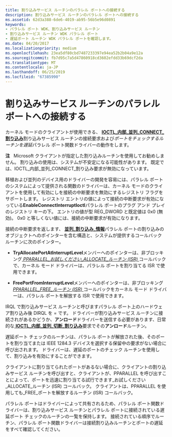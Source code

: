 ```yaml
---
title: 割り込みサービス ルーチンのパラレル ポートへの接続する
description: 割り込みサービス ルーチンのパラレル ポートへの接続する
ms.assetid: 62d3a388-6de6-4019-ab95-56b5e96d0891
keywords:
- パラレル ポート WDK、割り込みサービス ルーチン
- 割り込みサービス ルーチン WDK パラレル ポート
- 遅延ポート ルーチン WDK パラレル ポートを確認します。
ms.date: 04/20/2017
ms.localizationpriority: medium
ms.openlocfilehash: 23ea5df80cbd7487233397e94ea52b2b04a9e12a
ms.sourcegitcommit: fb7d95c7a5d47860918cd3602efdd33b69dcf2da
ms.translationtype: MT
ms.contentlocale: ja-JP
ms.lasthandoff: 06/25/2019
ms.locfileid: "67385990"
---
```

# <a name="connecting-an-interrupt-service-routine-to-a-parallel-port"></a>割り込みサービス ルーチンのパラレル ポートへの接続する





カーネル モードのクライアントが使用できる、 [ **IOCTL\_内部\_並列\_CONNECT\_割り込み**](https://docs.microsoft.com/windows-hardware/drivers/ddi/content/parallel/ni-parallel-ioctl_internal_parallel_connect_interrupt)割り込みサービス ルーチンの接続要求および*ポートをチェックするルーチンを遅延*パラレル ポート関数ドライバーの動作をします。

**注**   Microsoft クライアントが指定した割り込みルーチンを使用してお勧めしません。 割り込みの使用は、システムが不安定になる可能性があります。 既定では、IOCTL\_内部\_並列\_CONNECT\_割り込み要求が無効になっています。

 

移植および並列のデバイス用のドライバーの開発を容易には、パラレル ポートのシステムによって提供される関数のドライバーは、カーネル モードのクライアントを使用して有効にしを接続の中断要求を無効にするレジストリ フラグをサポートします。 レジストリ エントリの値によって接続の中断要求が有効になっている**EnableConnectInterruptIoctl**パラレル ポートのプラグ アンド プレイのレジストリ キーの下。 エントリの値が型 REG\_DWORD と既定値は 0x0 (無効)。 0x0 と等しくない値には、接続の中断要求が有効になります。

接続の中断要求を返します、 [**並列\_割り込み\_情報**](https://docs.microsoft.com/windows-hardware/drivers/ddi/content/parallel/ns-parallel-_parallel_interrupt_information)パラレル ポートの割り込みのオブジェクトへのポインターを含む構造と、システムが提供するコールバック ルーチンに次のポインター。

-   **TryAllocatePortAtInterruptLevel**メンバーへのポインターは、非ブロッキング[ *PPARALLEL\_お試しください\_ALLOCATE\_ルーチン (ISR)* ](https://docs.microsoft.com/windows-hardware/drivers/ddi/content/parallel/nc-parallel-pparallel_try_allocate_routine)コールバックで、カーネル モード ドライバーは、パラレル ポートを割り当てる ISR で使用できます。

-   **FreePortFromInterruptLevel**メンバーへのポインターは、非ブロッキング[ *PPARALLEL\_FREE\_ルーチン (ISR)* ](https://docs.microsoft.com/windows-hardware/drivers/ddi/content/parallel/nc-parallel-pparallel_free_routine)コールバックをカーネル モード ドライバーは、パラレル ポートを解放する ISR で使用できます。

IRQL で割り込みサービス ルーチンと呼びますパラレル ポート上のハードウェア割り込み後 DIRQL を = です。 ドライバーが割り込みサービス ルーチンに接続されがあるかどうか、**アンロード**ドライバーを送信する必要があります、日常的な[ **IOCTL\_内部\_並列\_切断\_割り込み**](https://docs.microsoft.com/windows-hardware/drivers/ddi/content/parallel/ni-parallel-ioctl_internal_parallel_disconnect_interrupt)要求でその**アンロード**ルーチン。

遅延ポート チェックのルーチンは、パラレル ポートが解放された後、そのポートを割り当てまたは IEEE 1284.3 デバイスを選択する保留中の要求がない場合に呼び出されます。 ドライバーは、遅延のポートのチェック ルーチンを使用して、割り込みを有効にすることができます。

クライアントに割り当てられたポートがあるない場合に、クライアントの割り込みサービス ルーチンを呼び出すと、クライアントが、PPARALLEL を呼び出すことによって、ポートを迅速に割り当てる試行できます\_お試しください\_ALLOCATE\_ルーチン (ISR) コールバック。 クライアントは、PPARALLEL を使用しても\_FREE\_ポートを解放するルーチン (ISR) コールバック。

パラレル ポートはドライバーによって共有されるため、パラレル ポート関数ドライバーは、割り込みサービス ルーチンとパラレル ポートに接続されている遅延ポート チェックのルーチンの一覧を保持します。 接続されている順序でルーチン、パラレル ポート関数ドライバーは接続割り込みルーチンとポートの遅延をすべて確認してください。

 

 




